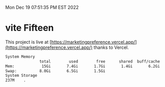 Mon Dec 19 07:51:35 PM EST 2022

# vite Fifteen


This project is live at [https://marketingpreference.vercel.app/](https://marketingpreference.vercel.app/) thanks to Vercel.

```bash
System Memory
               total        used        free      shared  buff/cache   available
Mem:            15Gi       7.4Gi       1.7Gi       1.4Gi       6.2Gi       6.2Gi
Swap:          8.0Gi       6.5Gi       1.5Gi
System Storage
237M	.
```
